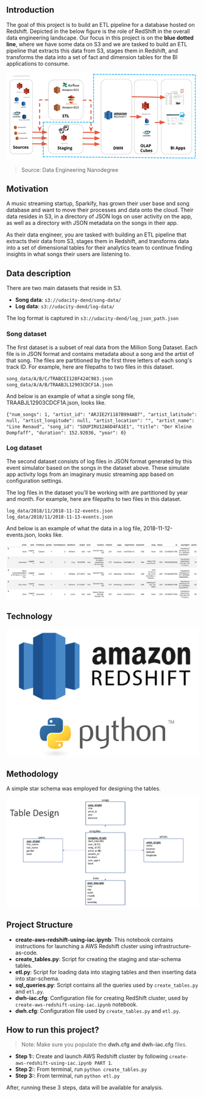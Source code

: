 ## Introduction

The goal of this project is to build an ETL pipeline for a database hosted on Redshift. Depicted in the below figure is the role of RedShift in the overall data engineering landscape. Our focus in this project is on the **blue dotted line**, where we have some data on S3 and we are tasked to build an ETL pipeline that extracts this data from S3, stages them in Redshift, and transforms the data into a set of fact and dimension tables for the BI applications to consume.

![](images/project2.png)
> Source: Data Engineering Nanodegree

## Motivation
A music streaming startup, Sparkify, has grown their user base and song database and want to move their processes and data onto the cloud. Their data resides in S3, in a directory of JSON logs on user activity on the app, as well as a directory with JSON metadata on the songs in their app.

As their data engineer, you are tasked with building an ETL pipeline that extracts their data from S3, stages them in Redshift, and transforms data into a set of dimensional tables for their analytics team to continue finding insights in what songs their users are listening to. 


## Data description
There are two main datasets that reside in S3. 
* **Song data**: `s3://udacity-dend/song-data/`
* **Log data**: `s3://udacity-dend/log-data/`

The log format is captured in `s3://udacity-dend/log_json_path.json`

### Song dataset
The first dataset is a subset of real data from the Million Song Dataset. Each file is in JSON format and contains metadata about a song and the artist of that song. The files are partitioned by the first three letters of each song's track ID. For example, here are filepaths to two files in this dataset.

```
song_data/A/B/C/TRABCEI128F424C983.json
song_data/A/A/B/TRAABJL12903CDCF1A.json
```
And below is an example of what a single song file, TRAABJL12903CDCF1A.json, looks like.

```
{"num_songs": 1, "artist_id": "ARJIE2Y1187B994AB7", "artist_latitude": null, "artist_longitude": null, "artist_location": "", "artist_name": "Line Renaud", "song_id": "SOUPIRU12A6D4FA1E1", "title": "Der Kleine Dompfaff", "duration": 152.92036, "year": 0}
```

### Log dataset
The second dataset consists of log files in JSON format generated by this event simulator based on the songs in the dataset above. These simulate app activity logs from an imaginary music streaming app based on configuration settings.

The log files in the dataset you'll be working with are partitioned by year and month. For example, here are filepaths to two files in this dataset.

```
log_data/2018/11/2018-11-12-events.json
log_data/2018/11/2018-11-13-events.json
```

And below is an example of what the data in a log file, 2018-11-12-events.json, looks like.

![](images/logdataset.png)

## Technology
<p align="middle">
  <img src="images/redshift.png" />
    
## Methodology
A simple star schema was employed for designing the tables.
<p align="middle">
  <img src="images/tabledesign.png" />
    
## Project Structure
* **create-aws-redshift-using-iac.ipynb**: This notebook contains instructions for launching a AWS Redshift cluster using infrastructure-as-code.
* **create_tables.py**: Script for creating the staging and star-schema tables.
* **etl.py**: Script for loading data into staging tables and then inserting data into star-schema.
* **sql_queries.py**: Script contains all the queries used by `create_tables.py` and `etl.py`.
* **dwh-iac.cfg**: Configuration file for creating RedShift cluster, used by `create-aws-redshift-using-iac.ipynb` notebook.
* **dwh.cfg**: Configuration file used by `create_tables.py` and `etl.py`.
    
## How to run this project?

> Note: Make sure you populate the **dwh.cfg and dwh-iac.cfg** files. 

* **Step 1:**: Create and launch AWS Redshift cluster by following `create-aws-redshift-using-iac.ipynb PART 1`.
* **Step 2:**: From terminal, run `python create_tables.py`
* **Step 3:**: From terminal, run `python etl.py`

After, running these 3 steps, data will be available for analysis.
